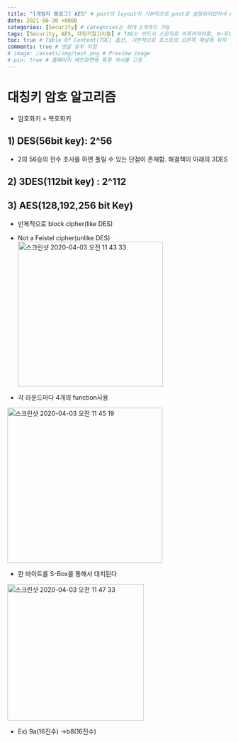 ```yaml
---
title: "[개발자 블로그] AES" # post의 layout이 기본적으로 post로 설정되어있어서 Front Matter에 따로 layout변수를 만들어 주지 않아도 됨
date: 2021-06-30 +0800
categories: [Security] # categories는 최대 2개까지 가능
tags: [Security, AES, 대칭키알고리즘] # TAG는 반드시 소문자로 이루어져야함, 0~무한개까지 지정 가능
toc: true # Table Of Content(TOC) 옵션, 기본적으로 포스트의 오른쪽 패널에 위치
comments: true # 댓글 유무 지정
# image: /assets/img/test.png # Preview image
# pin: true # 홈페이지 메인화면에 특정 게시물 고정
---
```


# 대칭키 암호 알고리즘
- 암호화키 = 복호화키

## 1) DES(56bit key): 2^56<br>
- 2의 56승의 전수 조사를 하면 풀릴 수 있는 단점이 존재함. 해결책이 아래의 3DES

## 2) 3DES(112bit key) : 2^112<br>
## 3) AES(128,192,256 bit Key)<br>
- 반복적으로 block cipher(like DES)<br>
- Not a Feistel cipher(unlike DES)<br>
<img width="327" alt="스크린샷 2020-04-03 오전 11 43 33" src="https://user-images.githubusercontent.com/44339530/78318687-5a64e400-75a0-11ea-9895-b17f0e463206.png"><br>

- 각 라운드마다 4개의 function사용<br>

<img width="350" alt="스크린샷 2020-04-03 오전 11 45 19" src="https://user-images.githubusercontent.com/44339530/78318782-9a2bcb80-75a0-11ea-80de-b250acd1fbd0.png"><br>

- 한 바이트를 S-Box를 통해서 대치된다<br>

<img width="308" alt="스크린샷 2020-04-03 오전 11 47 33" src="https://user-images.githubusercontent.com/44339530/78318915-e8d96580-75a0-11ea-8767-8c5723490238.png"><br>

- Ex) 9a(16진수) ->b8(16진수)<br>




